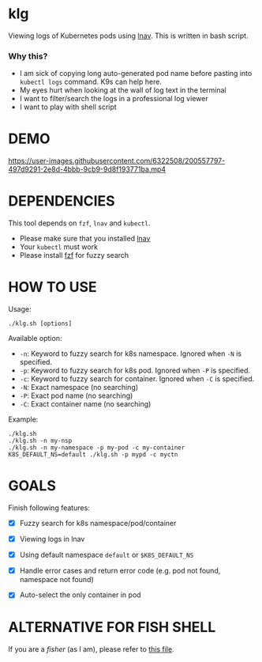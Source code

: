 # klg
Viewing logs of Kubernetes pods using [lnav](https://lnav.org/).
This is written in bash script.
### Why this?
- I am sick of copying long auto-generated pod name before pasting into `kubectl logs` command. K9s can help here.
- My eyes hurt when looking at the wall of log text in the terminal
- I want to filter/search the logs in a professional log viewer
- I want to play with shell script

# DEMO

https://user-images.githubusercontent.com/6322508/200557797-497d9291-2e8d-4bbb-9cb9-9d8f193771ba.mp4


# DEPENDENCIES

This tool depends on `fzf`, `lnav` and `kubectl`. 
- Please make sure that you installed [lnav](https://lnav.org/) 
- Your `kubectl` must work
- Please install [fzf](https://github.com/junegunn/fzf) for fuzzy search

# HOW TO USE

Usage:
```
./klg.sh [options]
```

Available option:
- `-n`: Keyword to fuzzy search for k8s namespace. Ignored when `-N` is specified.
- `-p`: Keyword to fuzzy search for k8s pod. Ignored when `-P` is specified.
- `-c`: Keyword to fuzzy search for container. Ignored when `-C` is specified.
- `-N`: Exact namespace (no searching)
- `-P`: Exact pod name (no searching)
- `-C`: Exact container name (no searching)

Example:
```
./klg.sh
./klg.sh -n my-nsp
./klg.sh -n my-namespace -p my-pod -c my-container
K8S_DEFAULT_NS=default ./klg.sh -p mypd -c myctn
```

# GOALS
Finish following features:
- [x] Fuzzy search for k8s namespace/pod/container
- [x] Viewing logs in lnav
- [x] Using default namespace `default` or `$K8S_DEFAULT_NS`
- [x] Handle error cases and return error code (e.g. pod not found, namespace not found)
- [x] Auto-select the only container in pod


# ALTERNATIVE FOR FISH SHELL
If you are a *fisher* (as I am), please refer to [this file](https://github.com/haphamdev/dot-files/blob/master/fish/functions/klg.fish).
